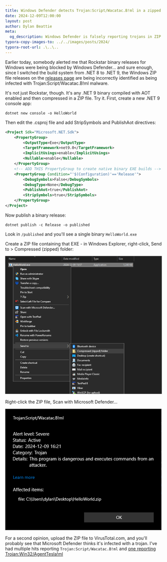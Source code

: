 ```yaml
---
title: Windows Defender detects Trojan:Script/Wacatac.B!ml in a zipped .NET 9 AOT binary
date: 2024-12-09T12:00:00
layout: post
author: Dylan Beattie
meta:
  og_description: Windows Defender is falsely reporting trojans in ZIP files containing .NET 9 AOT Windows binaries.
typora-copy-images-to: ../../images/posts/2024/
typora-root-url: .\..\..
---
```

Earlier today, somebody alerted me that Rockstar binary releases for Windows were being blocked by Windows Defender... and sure enough, since I switched the build system from .NET 8 to .NET 9, the Windows ZIP file releases on the [releases page](https://github.com/RockstarLang/rockstar/releases) are being incorrectly identified as being infected with  Trojan:Script/Wacatac.B!ml malware.

It's not just Rockstar, though. It's any .NET 9 binary compiled with AOT enabled and then compressed in a ZIP file. Try it. First, create a new .NET 9 console app:

```
dotnet new console -o HelloWorld
```

Then edit the .csproj file and add StripSymbols and PublishAot directives:

```xml
<Project Sdk="Microsoft.NET.Sdk">
    <PropertyGroup>
        <OutputType>Exe</OutputType>
        <TargetFramework>net9.0</TargetFramework>
        <ImplicitUsings>enable</ImplicitUsings>
        <Nullable>enable</Nullable>
    </PropertyGroup>
    <!-- ADD THIS PropertyGroup to create native binary EXE builds -->
    <PropertyGroup Condition="'$(Configuration)'=='Release'">
        <DebugSymbols>False</DebugSymbols>
        <DebugType>None</DebugType>
        <PublishAot>true</PublishAot>
        <StripSymbols>true</StripSymbols>
    </PropertyGroup>
</Project>
```

Now publish a binary release:

```
dotnet publish -c Release -o published
```

Look in `/published` and you'll see a single binary `HelloWorld.exe`

Create a ZIP file containing that EXE - in Windows Explorer, right-click, Send to > Compressed (zipped) folder:

![creating a ZIP file using Windows Explorer](/images/posts/2024/dotnet-9-trojan-add-to-zip.png)

Right-click the ZIP file, Scan with Microsoft Defender...

![Microsoft Defender Trojan result](/images/posts/2024/dotnet-9-trojan-result.png)

For a second opinion, upload the ZIP file to VirusTotal.com, and you'll probably see that Microsoft Defender thinks it's infected with a trojan. I've had multiple hits reporting `Trojan:Script/Wacatac.B!ml` and [one reporting Trojan:Win32/AgentTesla!ml](https://www.virustotal.com/gui/file/dfc668d9a8b10a65e29a3dbb4cf15c7392a1b6933d0092fa9fe78160f8cb81e4)



